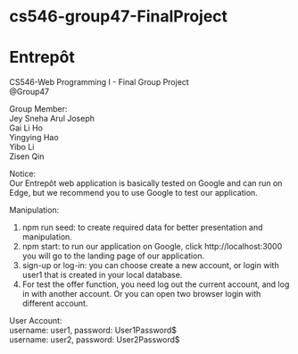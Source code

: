 # cs546-group47-FinalProject
# Entrepôt
CS546-Web Programming I - Final Group Project <br/>
@Group47

Group Member: <br/>
Jey Sneha Arul Joseph <br/>
Gai Li Ho <br/>
Yingying Hao <br/>
Yibo Li <br/>
Zisen Qin <br/>

Notice: <br/>
Our Entrepôt web application is basically tested on Google and can run on Edge, but we recommend you to use Google to test our application.

Manipulation:
1. npm run seed: to create required data for better presentation and manipulation.
2. npm start: to run our application on Google, click http://localhost:3000 you will go to the landing page of our application.
3. sign-up or log-in: you can choose create a new account, or login with user1 that is created in your local database. <br/>
4. For test the offer function, you need log out the current account, and log in with another account. Or you can open two browser login with different account.

User Account:<br/>
username: user1, password: User1Password$ <br/>
username: user2, password: User2Password$



